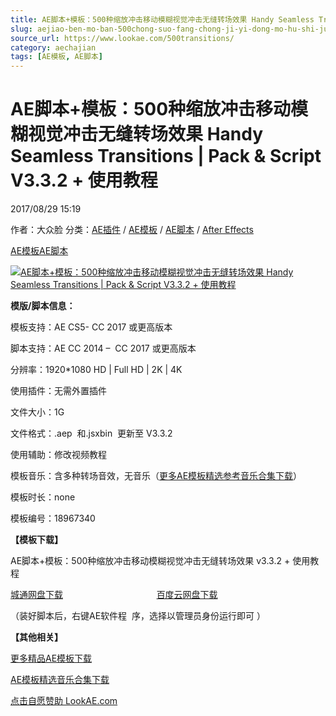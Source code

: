 ```yaml
---
title: AE脚本+模板：500种缩放冲击移动模糊视觉冲击无缝转场效果 Handy Seamless Transitions | Pack & Script V3.3.2 + 使用教程
slug: aejiao-ben-mo-ban-500chong-suo-fang-chong-ji-yi-dong-mo-hu-shi-jue-chong-ji-wu-feng-zhuan-chang-xiao-guo-handy-seamless-transitions-pack-script-v3-3-2-shi-yong-jiao-cheng
source_url: https://www.lookae.com/500transitions/
category: aechajian
tags: [AE模板, AE脚本]
---
```

# AE脚本+模板：500种缩放冲击移动模糊视觉冲击无缝转场效果 Handy Seamless Transitions | Pack & Script V3.3.2 + 使用教程

2017/08/29 15:19

作者：大众脸
分类：[AE插件](https://www.lookae.com/after-effects/aechajian/) / [AE模板](https://www.lookae.com/after-effects/other-after-effects/) / [AE脚本](https://www.lookae.com/after-effects/aescripts/) / [After Effects](https://www.lookae.com/after-effects/)

[AE模板](https://www.lookae.com/tag/ae%e6%a8%a1%e6%9d%bf/)[AE脚本](https://www.lookae.com/tag/ae%e8%84%9a%e6%9c%ac/)

[![AE脚本+模板：500种缩放冲击移动模糊视觉冲击无缝转场效果 Handy Seamless Transitions | Pack & Script V3.3.2 + 使用教程](https://www.lookae.com/wp-content/uploads/2017/05/490Transitions.jpg "AE脚本+模板：500种缩放冲击移动模糊视觉冲击无缝转场效果 Handy Seamless Transitions | Pack & Script V3.3.2 + 使用教程-LookAE.com")](https://www.lookae.com/wp-content/uploads/2017/05/490Transitions.jpg)

**模版/脚本信息：**

模板支持：AE CS5- CC 2017 或更高版本

脚本支持：AE CC 2014 –  CC 2017 或更高版本

分辨率：1920\*1080 HD | Full HD | 2K | 4K

使用插件：无需外置插件

文件大小：1G

文件格式：.aep  和.jsxbin  更新至 V3.3.2

使用辅助：修改视频教程

模板音乐：含多种转场音效，无音乐（[更多AE模板精选参考音乐合集下载](https://item.taobao.com/item.htm?spm=a1z10.1.w4004-2793089344.4.MUvxbV&id=37289930486)）

模板时长：none

模板编号：18967340

**【模板下载】**

AE脚本+模板：500种缩放冲击移动模糊视觉冲击无缝转场效果 v3.3.2 + 使用教程

[城通网盘下载](https://www.pipipan.com/fs/680462-217418206)                                      [百度云网盘下载](https://pan.baidu.com/s/1eSmwsLk)

（装好脚本后，右键AE软件程  序，选择以管理员身份运行即可 ）

**【其他相关】**

[更多精品AE模板下载](https://www.lookae.com/after-effects/other-after-effects/)

[AE模板精选音乐合集下载](https://item.taobao.com/item.htm?spm=a1z10.1.w4004-2793089344.4.MUvxbV&id=37289930486)

[点击自愿赞助 LookAE.com](https://www.lookae.com/sponsor/)
